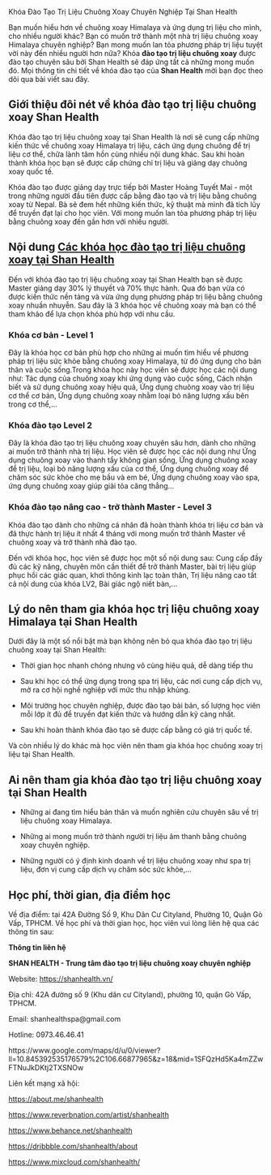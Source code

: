 <p dir="ltr">Khóa Đào Tạo Trị Liệu Chuông Xoay Chuyên Nghiệp Tại Shan Health</p>
<p dir="ltr">Bạn muốn hiểu hơn về chuông xoay Himalaya và ứng dụng trị liệu cho mình, cho nhiều người khác? Bạn có muốn trở thành một nhà trị liệu chuông xoay Himalaya chuyên nghiệp? Bạn mong muốn lan tỏa phương pháp trị liệu tuyệt vời này đến nhiều người hơn nữa? Khóa <strong>đào tạo trị liệu chuông xoay</strong> được đào tạo chuyên sâu bởi Shan Health sẽ đáp ứng tất cả những mong muốn đó. Mọi thông tin chi tiết về khóa đào tạo của <strong>Shan Health</strong> mời bạn đọc theo dõi qua bài viết sau đây.</p>

<h2 dir="ltr">Giới thiệu đôi nét về khóa đào tạo trị liệu chuông xoay Shan Health</h2>

<p dir="ltr">Khóa đào tạo trị liệu chuông xoay tại Shan Health là nơi sẽ cung cấp những kiến thức về chuông xoay Himalaya trị liệu, cách ứng dụng chuông để trị liệu cơ thể, chữa lành tâm hồn cùng nhiều nội dung khác. Sau khi hoàn thành khóa học bạn sẽ được cấp chứng chỉ trị liệu và giảng dạy chuông xoay quốc tế.</p>

<p dir="ltr">Khóa đào tạo được giảng dạy trực tiếp bởi Master Hoàng Tuyết Mai - một trong những người đầu tiên được cấp bằng đào tạo và trị liệu bằng chuông xoay từ Nepal. Bà sẽ đem hết những kiến thức, kỹ thuật mà mình đã tích lũy để truyền đạt lại cho học viên. Với mong muốn lan tỏa phương pháp trị liệu bằng chuông xoay đến gần hơn với nhiều người.</p>

<h2 dir="ltr">Nội dung <a href="https://shanhealth.vn/hoc-tri-lieu-chuong-xoay/">Các khóa học đào tạo trị liệu chuông xoay tại Shan Health</a><br />
</h2>

<p dir="ltr">Đến với khóa đào tạo trị liệu chuông xoay tại Shan Health bạn sẽ được Master giảng dạy 30% lý thuyết và 70% thực hành. Qua đó bạn vừa có được kiến thức nền tảng và vừa ứng dụng phương pháp trị liệu bằng chuông xoay nhuần nhuyễn. Sau đây là 3 khóa học về chuông xoay mà bạn có thể tham khảo để lựa chọn khóa phù hợp với nhu cầu.</p>

<h3 dir="ltr">Khóa cơ bản - Level 1</h3>

<p dir="ltr">Đây là khóa học cơ bản phù hợp cho những ai muốn tìm hiểu về phương pháp trị liệu sức khỏe bằng chuông xoay Himalaya, từ đó ứng dụng cho bản thân và cuộc sống.Trong khóa học này học viên sẽ được học các nội dung như: Tác dụng của chuông xoay khi ứng dụng vào cuộc sống, Cách nhận biết và sử dụng chuông xoay hiệu quả, Ứng dụng chuông xoay vào trị liệu cơ thể cơ bản, Ứng dụng chuông xoay nhằm loại bỏ năng lượng xấu bên trong cơ thể,...</p>

<h3 dir="ltr">Khóa đào tạo Level 2</h3>

<p dir="ltr">Đây là khóa đào tạo trị liệu chuông xoay chuyên sâu hơn, dành cho những ai muốn trở thành nhà trị liệu. Học viên sẽ được học các nội dung như Ứng dụng chuông xoay vào thanh tẩy không gian sống, Ứng dụng chuông xoay để trị liệu, loại bỏ năng lượng xấu của cơ thể, Ứng dụng chuông xoay để chăm sóc sức khỏe cho mẹ bầu và em bé, Ứng dụng chuông xoay vào spa, ứng dụng chuông xoay giúp giải tỏa căng thẳng...</p>

<h3 dir="ltr">Khóa đào tạo nâng cao - trở thành Master - Level 3</h3>

<p dir="ltr">Khóa đào tạo dành cho những cá nhân đã hoàn thành khóa trị liệu cơ bản và đã thực hành trị liệu ít nhất 4 tháng với mong muốn trở thành Master về chuông xoay và trở thành nhà đào tạo.</p>

<p dir="ltr">Đến với khóa học, học viên sẽ được học một số nội dung sau: Cung cấp đầy đủ các kỹ năng, chuyên môn cần thiết để trở thành Master, bài trị liệu giúp phục hồi các giác quan, khơi thông kinh lạc toàn thân, Trị liệu nâng cao tất cả nội dung của khóa LV2, Bài giác ngộ niết bàn,...</p>

<h2 dir="ltr">Lý do nên tham gia khóa học trị liệu chuông xoay Himalaya tại Shan Health</h2>

<p dir="ltr">Dưới đây là một số nổi bật mà bạn không nên bỏ qua khóa đào tạo trị liệu chuông xoay tại Shan Health:</p>

<ul>
	<li dir="ltr">
	<p dir="ltr">Thời gian học nhanh chóng nhưng vô cùng hiệu quả, dễ dàng tiếp thu</p>
	</li>
	<li dir="ltr">
	<p dir="ltr">Sau khi học có thể ứng dụng trong spa trị liệu, các nơi cung cấp dịch vụ, mở ra cơ hội nghề nghiệp với mức thu nhập khủng.</p>
	</li>
	<li dir="ltr">
	<p dir="ltr">Môi trường học chuyên nghiệp, được đào tạo bài bản, số lượng học viên mỗi lớp ít đủ để truyền đạt kiến thức và hướng dẫn kỹ càng nhất.</p>
	</li>
	<li dir="ltr">
	<p dir="ltr">Sau khi hoàn thành khóa đào tạo sẽ được cấp bằng có giá trị quốc tế.</p>
	</li>
</ul>

<p dir="ltr">Và còn nhiều lý do khác mà học viên nên tham gia khóa học chuông xoay trị liệu tại Shan Health.</p>

<h2 dir="ltr">Ai nên tham gia khóa đào tạo trị liệu chuông xoay tại Shan Health</h2>

<ul>
	<li dir="ltr">
	<p dir="ltr">Những ai đang tìm hiểu bản thân và muốn nghiên cứu chuyên sâu về trị liệu chuông xoay Himalaya.</p>
	</li>
	<li dir="ltr">
	<p dir="ltr">Những ai mong muốn trở thành người trị liệu âm thanh bằng chuông xoay chuyên nghiệp.</p>
	</li>
	<li dir="ltr">
	<p dir="ltr">Những người có ý định kinh doanh về trị liệu chuông xoay như spa trị liệu, đơn vị cung cấp dịch vụ chăm sóc sức khỏe,&hellip;</p>
	</li>
</ul>

<h2 dir="ltr">Học phí, thời gian, địa điểm học</h2>

<p dir="ltr">Về địa điểm: tại 42A Đường Số 9, Khu Dân Cư Cityland, Phường 10, Quận Gò Vấp, TPHCM. Về học phí và thời gian học, học viên vui lòng liên hệ qua các thông tin sau:</p>

<p dir="ltr"><strong>Thông tin liên hệ</strong></p>

<p dir="ltr"><strong>SHAN HEALTH - Trung tâm đào tạo trị liệu chuông xoay chuyên nghiệp</strong></p>

<p dir="ltr">Website: <a href="https://shanhealth.vn/">https://shanhealth.vn/</a></p>

<p dir="ltr">Địa chỉ: 42A đường số 9 (Khu dân cư Cityland), phường 10, quận Gò Vấp, TPHCM.</p>

<p dir="ltr">Email: shanhealthspa@gmail.com</p>

<p dir="ltr">Hotline: 0973.46.46.41</p>
<p dir="ltr">https://www.google.com/maps/d/u/0/viewer?ll=10.845392535176579%2C106.66877965&z=18&mid=1SFQzHd5Ka4mZZwFTNuJkDKtj2TXSNOw</p>

<p dir="ltr">Liên kết mạng xã hội:</p>

<p dir="ltr"><a href="https://about.me/shanhealth">https://about.me/shanhealth</a></p>

<p dir="ltr"><a href="https://www.reverbnation.com/artist/shanhealth">https://www.reverbnation.com/artist/shanhealth</a></p>

<p dir="ltr"><a href="https://www.behance.net/shanhealth">https://www.behance.net/shanhealth</a></p>

<p dir="ltr"><a href="https://dribbble.com/shanhealth/about">https://dribbble.com/shanhealth/about</a></p>

<p dir="ltr"><a href="https://www.mixcloud.com/shanhealth/">https://www.mixcloud.com/shanhealth/</a></p>

<p>&nbsp;</p>
